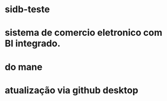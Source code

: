 # sidb-teste
# sistema de comercio eletronico com BI integrado.
# do mane


# atualização via github desktop